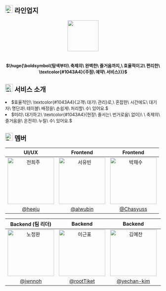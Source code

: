 ## <img src="https://raw.githubusercontent.com/Tarikul-Islam-Anik/Animated-Fluent-Emojis/master/Emojis/Travel%20and%20places/Circus%20Tent.png" alt="Circus Tent" width="25" height="25" /> 라인업지

<div align="center">
<img width="100" src="https://github.com/user-attachments/assets/ce9ee9c7-895c-464d-bb79-22fbbad75b22">
  </br> </br>
  
<h4>$\huge{\boldsymbol{탐색부터\ 축제의\ 완벽한\ 즐거움까지,\ 효율적이고\ 편리한\ \textcolor{#1043A4}{주점\ 예약\ 서비스}}}$</h4>

<div align="left">
  
## <img src="https://raw.githubusercontent.com/Tarikul-Islam-Anik/Animated-Fluent-Emojis/master/Emojis/Activities/Fireworks.png" alt="Fireworks" width="25" height="25" /> 서비스 소개
<li>$효율적인\ \textcolor{#1043A4}{고객\ 대기\ 관리}로,\ 혼잡한\ 시간에도\ 대기자\ 명단과\ 테이블\ 배정을\ 손쉽게\ 처리할\ 수\ 있어요.$</li>
<li>$미리\ 대기하고\ \textcolor{#1043A4}{현장\ 줄서는\ 번거로움\ 없이}\ \ 축제의\ 즐거움을\ 온전히\ 누릴\ 수\ 있어요.$</li>


## <img src="https://raw.githubusercontent.com/Tarikul-Islam-Anik/Animated-Fluent-Emojis/master/Emojis/People/Busts%20in%20Silhouette.png" alt="Busts in Silhouette" width="25" height="25" /> 멤버

|                                     UI/UX                                      |                                     Frontend                                      |                                     Frontend                                      |
| :--------------------------------------------------------------------------------------: | :--------------------------------------------------------------------------------------: | :--------------------------------------------------------------------------------------: |      
| <img src="" width=150px alt="전희주"/> | <img src="https://github.com/user-attachments/assets/ef656256-23fd-4ef7-8634-f55154b50697" width=150px alt="서유빈"/> | <img src="https://github.com/user-attachments/assets/a35946f1-ad91-4e8a-95dd-a6bec5d7bde9" width=150px alt="박채수"/> 
| [@heeju](https://naver.com) |  [@alwubin](https://github.com/alwubin) |  [@Chasyuss](https://github.com/Chasyuss) |


|                                     Backend (팀 리더)                                      |                                         Backend                                            |                                         Backend                                           |                                          Backend                                            |                              
| :--------------------------------------------------------------------------------------: | :--------------------------------------------------------------------------------------: | :--------------------------------------------------------------------------------------: | :---------------------------------------------------------------------------------------: | 
| <img src="https://github.com/user-attachments/assets/99c64fc9-c0f9-4157-a830-11e8e808b641" width=150px alt="노정완"/> | <img src="https://github.com/user-attachments/assets/ad5b8aad-67c6-4ce4-b532-381ad08223a9" width=150px alt="이근표"/> | <img src="https://github.com/user-attachments/assets/465559f9-c55e-4f98-84c5-0a544ed29cba" width=150px alt="김예찬"/> | <img src="https://github.com/user-attachments/assets/6efefc90-5a56-439b-8c2b-32863cadc920" width=150px alt="이동훈"/> | 
|                          [@jwnnoh](https://github.com/jwnnoh)                          |                           [@rootTiket](https://github.com/rootTiket)                           |                          [@yechan-kim](https://github.com/yechan-kim)                           |                           [@hoonyworld](https://github.com/hoonyworld)                            |    



